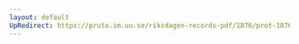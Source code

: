 ```yaml
---
layout: default
UpRedirect: https://pruto.im.uu.se/riksdagen-records-pdf/1876/prot-1876--ak--019/prot-1876--ak--019_018.pdf
---
```

